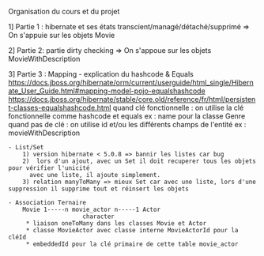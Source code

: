 Organisation du cours et du projet 

1] Partie 1 : hibernate et ses états 
	transcient/managé/détaché/supprimé
	=> 	On s'appuie sur les objets Movie
	
2] Partie 2: partie dirty checking
   => On s'appoue sur les objets MovieWithDescription
   
3] Partie 3 : Mapping
	- explication du hashcode & Equals 
		https://docs.jboss.org/hibernate/orm/current/userguide/html_single/Hibernate_User_Guide.html#mapping-model-pojo-equalshashcode
		https://docs.jboss.org/hibernate/stable/core.old/reference/fr/html/persistent-classes-equalshashcode.html
		quand clé fonctionnelle : on utilise la clé fonctionnelle comme hashcode et equals 
			ex : name pour la classe Genre
		quand pas de clé : on utilise id et/ou les différents champs de l'entité 
			ex : movieWithDescription

	- List/Set
		1) version hibernate < 5.0.8 => bannir les listes car bug
		2) 	lors d'un ajout, avec un Set il doit recuperer tous les objets pour vérifier l'unicité
		  avec une liste, il ajoute simplement.
		3) relation manyToMany => mieux Set car avec une liste, lors d'une suppression il supprime tout et réinsert les objets
		
	- Association Ternaire 
		Movie 1-----n movie_actor n-----1 Actor
		                 character
		 * liaison oneToMany dans les classes Movie et Actor
		 * classe MovieActor avec classe interne MovieActorId pour la cléId
		 * embeddedId pour la clé primaire de cette table movie_actor
		 